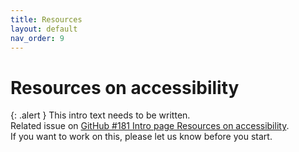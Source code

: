 ```yaml
---
title: Resources
layout: default
nav_order: 9
---
```


# Resources on accessibility

{: .alert }
This intro text needs to be written.  
Related issue on [GitHub #181 Intro page Resources on accessibility](https://github.com/wpaccessibility/wp-a11y-docs/issues/181).    
If you want to work on this, please let us know before you start.
